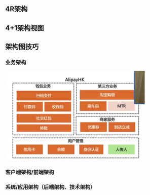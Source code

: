 ## 4R架构

## 4+1架构视图

## 架构图技巧

### 业务架构

![image-20220111171331124](image-20220111171331124.png)

### 客户端架构/前端架构



### 系统/应用架构（后端架构、技术架构）



